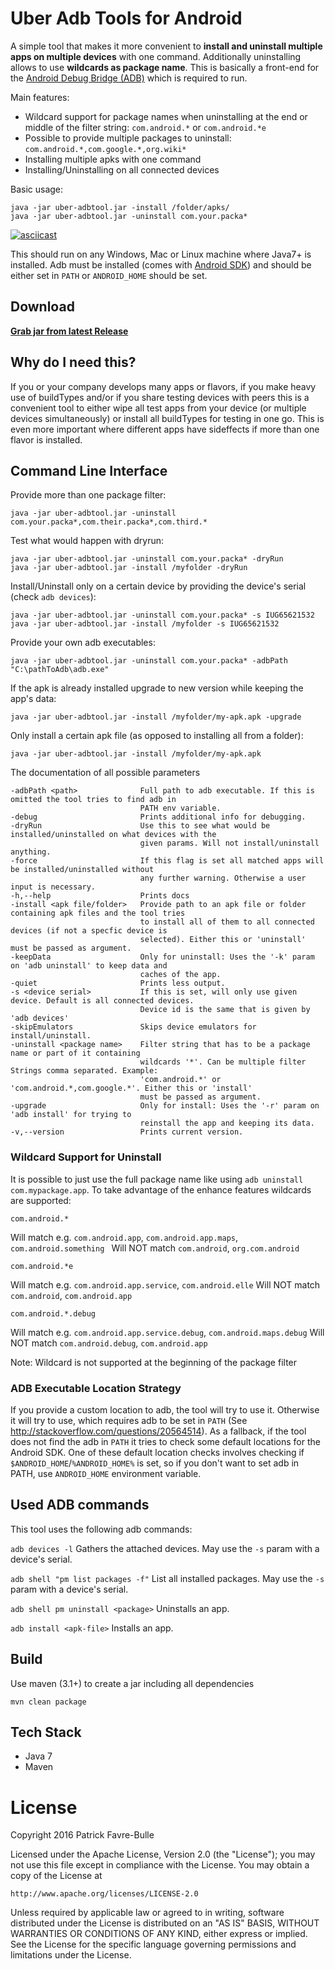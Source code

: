 # Uber Adb Tools for Android
A simple tool that makes it more convenient to **install and uninstall multiple apps on multiple devices** with one command.  Additionally uninstalling allows to use **wildcards as package name**. This is basically a front-end for the [Android Debug Bridge (ADB)](https://developer.android.com/studio/command-line/adb.html) which is required to run.

Main features:

* Wildcard support for package names when uninstalling at the end or middle of the filter string: `com.android.*` or `com.android.*e`
* Possible to provide multiple packages to uninstall: `com.android.*,com.google.*,org.wiki*`
* Installing multiple apks with one command
* Installing/Uninstalling on all connected devices

Basic usage:

    java -jar uber-adbtool.jar -install /folder/apks/
    java -jar uber-adbtool.jar -uninstall com.your.packa*


[![asciicast](https://asciinema.org/a/86433.png)](https://asciinema.org/a/86433)

This should run on any Windows, Mac or Linux machine where Java7+ is installed. Adb must be installed (comes with [Android SDK](https://developer.android.com/studio/index.html)) and should
be either set in `PATH` or `ANDROID_HOME` should be set.

## Download

**[Grab jar from latest Release](https://github.com/patrickfav/uber-uninstaller-android/releases/latest)**

## Why do I need this?

If you or your company develops many apps or flavors, if you make heavy use of buildTypes and/or if you share testing devices with peers this is a convenient tool to either wipe all test apps from your device (or multiple devices simultaneously) or install all buildTypes for testing in one go. This is even more important where different apps have sideffects if more than one flavor is installed.

## Command Line Interface

Provide more than one package filter:

    java -jar uber-adbtool.jar -uninstall com.your.packa*,com.their.packa*,com.third.*

Test what would happen with dryrun:

    java -jar uber-adbtool.jar -uninstall com.your.packa* -dryRun
    java -jar uber-adbtool.jar -install /myfolder -dryRun

Install/Uninstall only on a certain device by providing the device's serial (check `adb devices`):

    java -jar uber-adbtool.jar -uninstall com.your.packa* -s IUG65621532
    java -jar uber-adbtool.jar -install /myfolder -s IUG65621532

Provide your own adb executables:

    java -jar uber-adbtool.jar -uninstall com.your.packa* -adbPath "C:\pathToAdb\adb.exe"

If the apk is already installed upgrade to new version while keeping the app's data:

    java -jar uber-adbtool.jar -install /myfolder/my-apk.apk -upgrade

Only install a certain apk file (as opposed to installing all from a folder):

    java -jar uber-adbtool.jar -install /myfolder/my-apk.apk

The documentation of all possible parameters

    -adbPath <path>              Full path to adb executable. If this is omitted the tool tries to find adb in
                                 PATH env variable.
    -debug                       Prints additional info for debugging.
    -dryRun                      Use this to see what would be installed/uninstalled on what devices with the
                                 given params. Will not install/uninstall anything.
    -force                       If this flag is set all matched apps will be installed/uninstalled without
                                 any further warning. Otherwise a user input is necessary.
    -h,--help                    Prints docs
    -install <apk file/folder>   Provide path to an apk file or folder containing apk files and the tool tries
                                 to install all of them to all connected devices (if not a specfic device is
                                 selected). Either this or 'uninstall' must be passed as argument.
    -keepData                    Only for uninstall: Uses the '-k' param on 'adb uninstall' to keep data and
                                 caches of the app.
    -quiet                       Prints less output.
    -s <device serial>           If this is set, will only use given device. Default is all connected devices.
                                 Device id is the same that is given by 'adb devices'
    -skipEmulators               Skips device emulators for install/uninstall.
    -uninstall <package name>    Filter string that has to be a package name or part of it containing
                                 wildcards '*'. Can be multiple filter Strings comma separated. Example:
                                 'com.android.*' or 'com.android.*,com.google.*'. Either this or 'install'
                                 must be passed as argument.
    -upgrade                     Only for install: Uses the '-r' param on 'adb install' for trying to
                                 reinstall the app and keeping its data.
    -v,--version                 Prints current version.

### Wildcard Support for Uninstall

It is possible to just use the full package name like using `adb uninstall com.mypackage.app`. 
To take advantage of the enhance features wildcards are supported:

    com.android.*
 
Will match e.g. `com.android.app`, `com.android.app.maps`, `com.android.something `
Will NOT match `com.android`, `org.com.android`

    com.android.*e
    
Will match e.g. `com.android.app.service`, `com.android.elle`
Will NOT match `com.android`, `com.android.app`

    com.android.*.debug
    
Will match e.g. `com.android.app.service.debug`, `com.android.maps.debug`
Will NOT match `com.android.debug`, `com.android.app`

Note: Wildcard is not supported at the beginning of the package filter

### ADB Executable Location Strategy

If you provide a custom location to adb, the tool will try to use it. Otherwise
it will try to use, which requires adb to be set in `PATH` (See http://stackoverflow.com/questions/20564514).
As a fallback, if the tool does not find the adb in `PATH` it tries to check some default locations for the Android SDK.
One of these default location checks involves checking if `$ANDROID_HOME`/`%ANDROID_HOME%` is set, so if you don't want to set adb in PATH,
use `ANDROID_HOME` environment variable.

## Used ADB commands

This tool uses the following adb commands:

`adb devices -l`
Gathers the attached devices. May use the `-s` param with a device's serial.

`adb shell "pm list packages -f"`
List all installed packages. May use the `-s` param with a device's serial.

`adb shell pm uninstall <package>`
Uninstalls an app.

`adb install <apk-file>`
Installs an app.

## Build

Use maven (3.1+) to create a jar including all dependencies

    mvn clean package

## Tech Stack

* Java 7
* Maven

# License

Copyright 2016 Patrick Favre-Bulle

Licensed under the Apache License, Version 2.0 (the "License");
you may not use this file except in compliance with the License.
You may obtain a copy of the License at

    http://www.apache.org/licenses/LICENSE-2.0

Unless required by applicable law or agreed to in writing, software
distributed under the License is distributed on an "AS IS" BASIS,
WITHOUT WARRANTIES OR CONDITIONS OF ANY KIND, either express or implied.
See the License for the specific language governing permissions and
limitations under the License.
